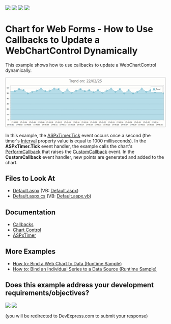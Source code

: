 <!-- default badges list -->
![](https://img.shields.io/endpoint?url=https://codecentral.devexpress.com/api/v1/VersionRange/128575867/21.2.5%2B)
[![](https://img.shields.io/badge/Open_in_DevExpress_Support_Center-FF7200?style=flat-square&logo=DevExpress&logoColor=white)](https://supportcenter.devexpress.com/ticket/details/E1070)
[![](https://img.shields.io/badge/📖_How_to_use_DevExpress_Examples-e9f6fc?style=flat-square)](https://docs.devexpress.com/GeneralInformation/403183)
[![](https://img.shields.io/badge/💬_Leave_Feedback-feecdd?style=flat-square)](#does-this-example-address-your-development-requirementsobjectives)
<!-- default badges end -->

# Chart for Web Forms - How to Use Callbacks to Update a WebChartControl Dynamically


This example shows how to use callbacks to update a WebChartControl dynamically.

![A real-time chart](media/resulting-chart.gif)

In this example, the [ASPxTimer.Tick](https://docs.devexpress.com/AspNet/DevExpress.Web.ASPxTimer.Tick) event occurs once a second (the timer's [Interval](https://docs.devexpress.com/AspNet/DevExpress.Web.ASPxTimer.Interval) property value is equal to 1000 milliseconds). In the **ASPxTimer.Tick** event handler, the example calls the chart's [PerformCallback](https://docs.devexpress.com/AspNet/js-ASPxClientWebChartControl.PerformCallback(args)?p=netframework) that raises the [CustomCallback](https://docs.devexpress.com/AspNet/DevExpress.XtraCharts.Web.WebChartControl.CustomCallback?p=netframework) event. In the **CustomCallback** event handler, new points are generated and added to the chart.

## Files to Look At

* [Default.aspx](./CS/WebSite/Default.aspx) (VB: [Default.aspx](./VB/WebSite/Default.aspx))
* [Default.aspx.cs](./CS/WebSite/Default.aspx.cs) (VB: [Default.aspx.vb](./VB/WebSite/Default.aspx.vb))

## Documentation

* [Callbacks](https://docs.devexpress.com/AspNet/402559/common-concepts/callbacks)
* [Chart Control](https://docs.devexpress.com/AspNet/8103/components/chart-control?p=netframework)
* [ASPxTimer](https://docs.devexpress.com/AspNet/DevExpress.Web.ASPxTimer)

## More Examples

* [How to: Bind a Web Chart to Data (Runtime Sample)](https://docs.devexpress.com/AspNet/4779/components/chart-control/examples/how-to-bind-a-web-chart-to-data-runtime-sample)
* [How to: Bind an Individual Series to a Data Source (Runtime Sample)](https://docs.devexpress.com/AspNet/120176/components/chart-control/examples/how-to-bind-an-individual-series-to-a-data-source-runtime-sample)
<!-- feedback -->
## Does this example address your development requirements/objectives?

[<img src="https://www.devexpress.com/support/examples/i/yes-button.svg"/>](https://www.devexpress.com/support/examples/survey.xml?utm_source=github&utm_campaign=web-forms-charts-use-callbacks-to-update-chart-dynamically&~~~was_helpful=yes) [<img src="https://www.devexpress.com/support/examples/i/no-button.svg"/>](https://www.devexpress.com/support/examples/survey.xml?utm_source=github&utm_campaign=web-forms-charts-use-callbacks-to-update-chart-dynamically&~~~was_helpful=no)

(you will be redirected to DevExpress.com to submit your response)
<!-- feedback end -->
